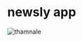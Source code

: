 # newsly app
![thamnale](https://github.com/user-attachments/assets/3a8a6778-cfe3-4dd1-9488-354008a47b7c)
